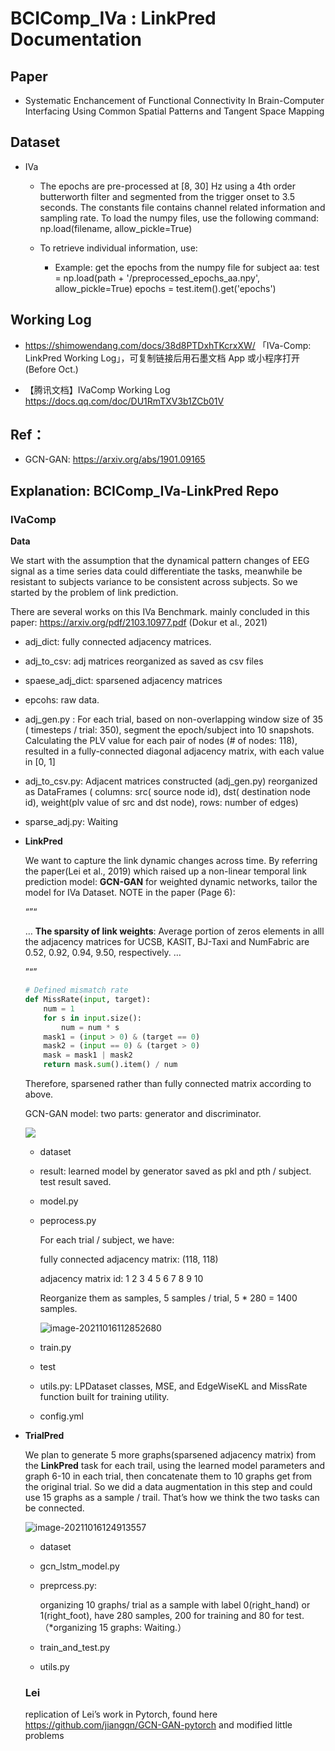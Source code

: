 # BCIComp_IVa : LinkPred  Documentation

## Paper
- Systematic Enchancement of Functional Connectivity In Brain-Computer Interfacing Using Common Spatial Patterns and Tangent Space Mapping

## Dataset

- IVa 
  - The epochs are pre-processed at [8, 30] Hz using a 4th order butterworth filter and segmented from the trigger onset to 3.5 seconds. The constants file contains channel related information and sampling rate. To load the numpy files, use the following command: np.load(filename, allow_pickle=True)

  - To retrieve individual information, use:

    - Example: get the epochs from the numpy file for subject aa: test = np.load(path + '/preprocessed_epochs_aa.npy', allow_pickle=True) epochs = test.item().get('epochs')


## Working Log
- https://shimowendang.com/docs/38d8PTDxhTKcrxXW/ 「IVa-Comp: LinkPred Working Log」，可复制链接后用石墨文档 App 或小程序打开 (Before Oct.)

- 【腾讯文档】IVaComp Working Log 
https://docs.qq.com/doc/DU1RmTXV3b1ZCb01V

## Ref：
- GCN-GAN: https://arxiv.org/abs/1901.09165

## Explanation: BCIComp_IVa-LinkPred Repo

### IVaComp

**Data**

We start with the assumption that the dynamical pattern changes of EEG signal as a time series data could differentiate the tasks, meanwhile be resistant to subjects variance to be consistent across subjects. So we started by the problem of link prediction. 

There are several works on this IVa Benchmark. mainly concluded in this paper: https://arxiv.org/pdf/2103.10977.pdf (Dokur et al., 2021)



- adj_dict: fully connected adjacency matrices.
- adj_to_csv: adj matrices reorganized as saved as csv files
- spaese_adj_dict: sparsened adjacency matrices
- epcohs: raw data.

- adj_gen.py : For each trial, based on non-overlapping window size of 35 ( timesteps / trial: 350),  segment the epoch/subject into 10 snapshots. Calculating the PLV value for each pair of nodes (# of nodes: 118), resulted in a fully-connected diagonal adjacency matrix, with each value in [0, 1]

- adj_to_csv.py: Adjacent matrices constructed (adj_gen.py) reorganized as DataFrames ( columns: src( source node id), dst( destination node id), weight(plv value of src and dst node), rows: number of edges)

- sparse_adj.py: Waiting

  

- **LinkPred**

  

  We want to capture the link dynamic changes across time. By referring the paper(Lei et al., 2019) which raised up a non-linear temporal link prediction model: **GCN-GAN** for weighted dynamic networks, tailor the model for IVa Dataset. NOTE in the paper (Page 6): 

  “”“

  … **The sparsity of link weights**: Average portion of zeros elements in alll the adjacency matrices for UCSB, KASIT, BJ-Taxi and NumFabric are 0.52, 0.92, 0.94, 9.50, respectively. …

  ”“”

  ```python
  # Defined mismatch rate
  def MissRate(input, target):
      num = 1
      for s in input.size():
          num = num * s
      mask1 = (input > 0) & (target == 0)
      mask2 = (input == 0) & (target > 0)
      mask = mask1 | mask2
      return mask.sum().item() / num
  ```

  Therefore, sparsened rather than fully connected matrix according to above.

  GCN-GAN model:  two parts: generator and discriminator.

  ![](C:\Users\27703\AppData\Roaming\Typora\typora-user-images\image-20211016123427952.png)

  

  - dataset

  - result: learned model by generator  saved as pkl and pth / subject. test result saved. 

  - model.py

  - peprocess.py

    For each trial / subject, we have:

    fully connected adjacency matrix: (118, 118)

    adjacency matrix id: 1    2    3    4    5    6   7    8    9    10

    Reorganize them as samples, 5 samples / trial,  5 * 280 = 1400 samples.

    ![image-20211016112852680](C:\Users\27703\AppData\Roaming\Typora\typora-user-images\image-20211016112852680.png)

    

  - train.py

  - test

  - utils.py:  LPDataset classes, MSE, and EdgeWiseKL and MissRate function built for training utility.

  - config.yml

    

- **TrialPred**

  We plan to generate 5 more graphs(sparsened adjacency matrix) from the **LinkPred** task for each trail, using the learned model parameters and graph 6-10 in each trial, then concatenate them to 10 graphs get from the original trial. So we did a data augmentation in this step and could use 15 graphs as a sample / trail. That’s how we think the two tasks can be connected. 

  ![image-20211016124913557](C:\Users\27703\AppData\Roaming\Typora\typora-user-images\image-20211016124913557.png)

  

  - dataset

  - gcn_lstm_model.py

  - preprcess.py: 

    organizing 10 graphs/ trial as a sample with label 0(right_hand) or 1(right_foot), have 280 samples, 200 for training and 80 for test.  （*organizing 15 graphs: Waiting.）

  - train_and_test.py

  - utils.py

  

  ### Lei 

  replication of Lei’s work in Pytorch, found here https://github.com/jiangqn/GCN-GAN-pytorch and modified little problems







